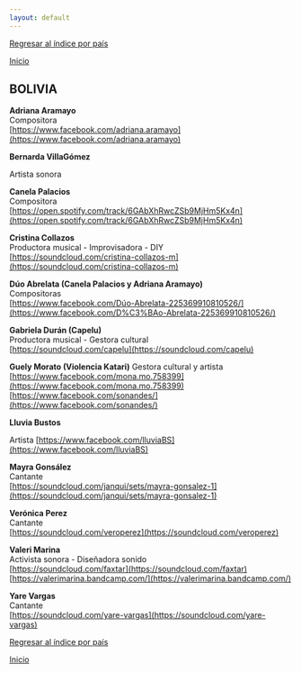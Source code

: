 ```yaml
---
layout: default
---
```


[Regresar al índice por país](./basededatos.html)  

[Inicio](./)  



## BOLIVIA  

__Adriana Aramayo__  
Compositora  
[https://www.facebook.com/adriana.aramayo](https://www.facebook.com/adriana.aramayo)

__Bernarda VillaGómez__

Artista sonora

__Canela Palacios__  
Compositora  
[https://open.spotify.com/track/6GAbXhRwcZSb9MjHm5Kx4n](https://open.spotify.com/track/6GAbXhRwcZSb9MjHm5Kx4n)

__Cristina Collazos__  
Productora musical - Improvisadora - DIY  
[https://soundcloud.com/cristina-collazos-m](https://soundcloud.com/cristina-collazos-m)

__Dúo Abrelata (Canela Palacios y Adriana Aramayo)__  
Compositoras  
[https://www.facebook.com/Dúo-Abrelata-225369910810526/](https://www.facebook.com/D%C3%BAo-Abrelata-225369910810526/) 

__Gabriela Durán (Capelu)__  
Productora musical - Gestora cultural  
[https://soundcloud.com/capelu](https://soundcloud.com/capelu)  

__Guely Morato (Violencia Katari)__
Gestora cultural y artista
[https://www.facebook.com/mona.mo.758399](https://www.facebook.com/mona.mo.758399) 
[https://www.facebook.com/sonandes/](https://www.facebook.com/sonandes/)

__Lluvia Bustos__

Artista
[https://www.facebook.com/lluviaBS](https://www.facebook.com/lluviaBS)

__Mayra Gonsález__  
Cantante  
[https://soundcloud.com/janqui/sets/mayra-gonsalez-1](https://soundcloud.com/janqui/sets/mayra-gonsalez-1)

__Verónica Perez__  
Cantante  
[https://soundcloud.com/veroperez](https://soundcloud.com/veroperez)  

__Valeri Marina__  
Activista sonora - Diseñadora sonido  
[https://soundcloud.com/faxtar](https://soundcloud.com/faxtar)  
[https://valerimarina.bandcamp.com/](https://valerimarina.bandcamp.com/)

__Yare Vargas__  
Cantante  
[https://soundcloud.com/yare-vargas](https://soundcloud.com/yare-vargas)  


[Regresar al índice por país](./basededatos.html)  

[Inicio](./)  

